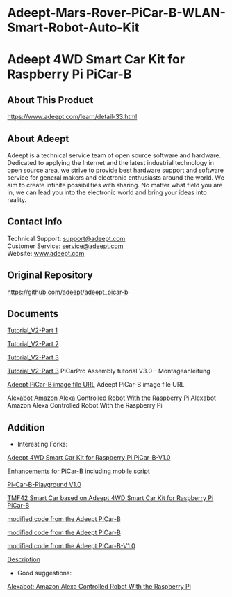[RobotName]: Adeept_PiCar-B

[RobotURL]: https://github.com/adeept/adeept_picar-b

[RobotGit]: https://github.com/adeept/adeept_picar-b.git

[Official Raspberry Pi website]: https://www.raspberrypi.org/downloads/

[Image file for the Raspberry Pi Robot]: https://adeept-my.sharepoint.com/personal/tomsun_adeept_onmicrosoft_com/_layouts/15/onedrive.aspx?id=%2Fpersonal%2Ftomsun%5Fadeept%5Fonmicrosoft%5Fcom%2FDocuments%2FadeeptRaspTank&amp;originalPath=aHR0cHM6Ly9hZGVlcHQtbXkuc2hhcmVwb2ludC5jb20vOmY6L2cvcGVyc29uYWwvdG9tc3VuX2FkZWVwdF9vbm1pY3Jvc29mdF9jb20vRXZCZmhES1dJVEJLb1ZLejFJTThta01CaWc5SHRiZG9sMXdLQU83WTk5cFJWdz9ydGltZT1rUWxJeE9EMjEwZw

[Official website]: https://www.adeept.com/

[GitHub]: https://github.com/adeept/adeept_picar-b

[Documentation for structure assembly]: https://www.adeept.com/learn/detail-33.html

# Adeept-Mars-Rover-PiCar-B-WLAN-Smart-Robot-Auto-Kit
# Adeept 4WD Smart Car Kit for Raspberry Pi PiCar-B

## About This Product

https://www.adeept.com/learn/detail-33.html

## About Adeept

Adeept is a technical service team of open source software and hardware. Dedicated to applying the Internet and the latest industrial technology in open source area, we strive to provide best hardware support and software service for general makers and electronic enthusiasts around the world. We aim to create infinite possibilities with sharing. No matter what field you are in, we can lead you into the electronic world and bring your ideas into reality.

## Contact Info
 Technical Support:  support@adeept.com<br/>
 Customer Service:   service@adeept.com<br/>
 Website:            www.adeept.com<br/>

## Original Repository

https://github.com/adeept/adeept_picar-b

## Documents

[Tutorial_V2-Part 1](./docs/Tutorial_V2.md)

[Tutorial_V2-Part 2](./docs/Tutorial_V2.md)

[Tutorial_V2-Part 3](./docs/Tutorial_V2.md)

[Tutorial_V2-Part 3](./docs/Tutorial_V2.md) PiCarPro Assembly tutorial V3.0 - Montageanleitung

[Adeept PiCar-B image file URL](./docs/Adeept-PiCar-B_image_file.md) Adeept PiCar-B image file URL

[Alexabot Amazon Alexa Controlled Robot With the Raspberry Pi](./docs/Alexabot.md) Alexabot Amazon Alexa Controlled Robot With the Raspberry Pi


## Addition

- Interesting Forks: 

[Adeept 4WD Smart Car Kit for Raspberry Pi PiCar-B-V1.0](https://github.com/adeept/Adeept_PiCar-B_oldversion)

[Enhancements for PiCar-B including mobile script](https://github.com/ricktorzynski/adeept-picar-b-enhanced)

[Pi-Car-B-Playground V1.0](https://github.com/shelbourn/PiCar-B-Playground)

[TMF42 Smart Car based on Adeept 4WD Smart Car Kit for Raspberry Pi PiCar-B](https://github.com/TMF42/adeept_picar-b)

[modified code from the Adeept PiCar-B](https://github.com/jimingkang/adeept_picar-bv2.0)

[modified code from the Adeept PiCar-B](https://github.com/bswe/robot_car)

[modified code from the Adeept PiCar-B-V1.0](https://github.com/mdm-mx/Adeept_PiCar-B-V1.0)


[Description](https://github.com/karlyamashita/adeept_picar-b)

- Good suggestions: 

[Alexabot: Amazon Alexa Controlled Robot With the Raspberry Pi](https://www.dexterindustries.com/projects/alexabot-amazon-alexa-controlled-robot/)
